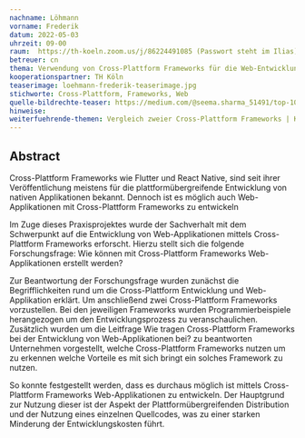 ```yaml
---
nachname: Löhmann
vorname: Frederik
datum: 2022-05-03
uhrzeit: 09-00
raum:  https://th-koeln.zoom.us/j/86224491085 (Passwort steht im Ilias) Präsentation
betreuer: cn
thema: Verwendung von Cross-Plattform Frameworks für die Web-Entwicklung
kooperationspartner: TH Köln
teaserimage: loehmann-frederik-teaserimage.jpg
stichworte: Cross-Plattform, Frameworks, Web
quelle-bildrechte-teaser: https://medium.com/@seema.sharma_51491/top-10-cross-platform-mobile-app-development-tools-for-enterprises-969889f97af4
hinweise:
weiterfuehrende-themen: Vergleich zweier Cross-Plattform Frameworks | Konkurrenzfähigkeit zu herömmlichen Web-Frameworks | Zukunftsausblick des Trendes Cross-Plattform Entwicklung
---
```


## Abstract

Cross-Plattform Frameworks wie Flutter und React Native, sind seit ihrer Veröffentlichung meistens für die plattformübergreifende Entwicklung von nativen Applikationen bekannt. Dennoch ist es möglich auch Web-Applikationen mit Cross-Plattform Frameworks zu entwickeln

Im Zuge dieses Praxisprojektes wurde der Sachverhalt mit dem Schwerpunkt auf die Entwicklung von Web-Applikationen mittels Cross-Plattform Frameworks erforscht. Hierzu stellt sich die folgende Forschungsfrage: Wie können mit Cross-Plattform Frameworks Web-Applikationen erstellt werden?

Zur Beantwortung der Forschungsfrage wurden zunächst die Begrifflichkeiten rund um die Cross-Plattform Entwicklung und Web-Applikation erklärt. Um anschließend zwei Cross-Plattform Frameworks vorzustellen. Bei den jeweiligen Frameworks wurden Programmierbeispiele herangezogen um den Entwicklungsprozess zu veranschaulichen. Zusätzlich wurden um die Leitfrage Wie tragen Cross-Plattform Frameworks bei der Entwicklung von Web-Applikationen bei? zu beantworten Unternehmen vorgestellt, welche Cross-Plattform Frameworks nutzen um zu erkennen welche Vorteile es mit sich bringt ein solches Framework zu nutzen.

So konnte festgestellt werden, dass es durchaus möglich ist mittels Cross-Plattform Frameworks Web-Applikationen zu entwickeln. Der Hauptgrund zur Nutzung dieser ist der Aspekt der Plattformübergreifenden Distribution und der Nutzung eines einzelnen Quellcodes, was zu einer starken Minderung der Entwicklungskosten führt.




